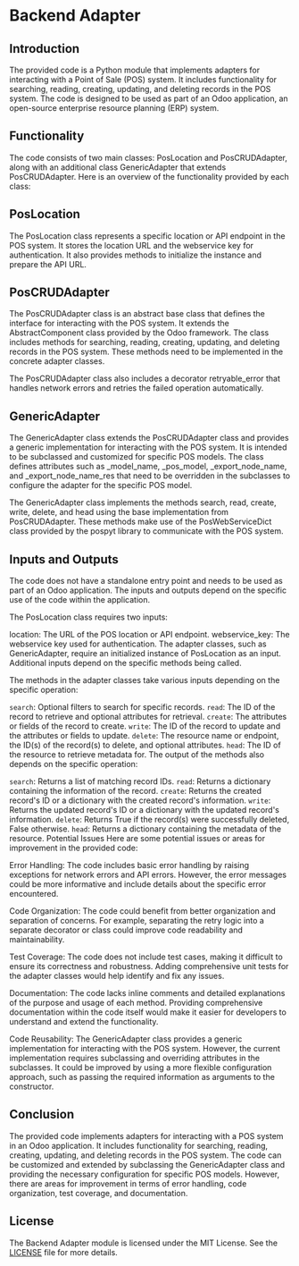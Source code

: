 # Backend Adapter
## Introduction
The provided code is a Python module that implements adapters for interacting with a Point of Sale (POS) system. It includes functionality for searching, reading, creating, updating, and deleting records in the POS system. The code is designed to be used as part of an Odoo application, an open-source enterprise resource planning (ERP) system.

## Functionality
The code consists of two main classes: PosLocation and PosCRUDAdapter, along with an additional class GenericAdapter that extends PosCRUDAdapter. Here is an overview of the functionality provided by each class:

## PosLocation
The PosLocation class represents a specific location or API endpoint in the POS system. It stores the location URL and the webservice key for authentication. It also provides methods to initialize the instance and prepare the API URL.

## PosCRUDAdapter
The PosCRUDAdapter class is an abstract base class that defines the interface for interacting with the POS system. It extends the AbstractComponent class provided by the Odoo framework. The class includes methods for searching, reading, creating, updating, and deleting records in the POS system. These methods need to be implemented in the concrete adapter classes.

The PosCRUDAdapter class also includes a decorator retryable_error that handles network errors and retries the failed operation automatically.

## GenericAdapter
The GenericAdapter class extends the PosCRUDAdapter class and provides a generic implementation for interacting with the POS system. It is intended to be subclassed and customized for specific POS models. The class defines attributes such as _model_name, _pos_model, _export_node_name, and _export_node_name_res that need to be overridden in the subclasses to configure the adapter for the specific POS model.

The GenericAdapter class implements the methods search, read, create, write, delete, and head using the base implementation from PosCRUDAdapter. These methods make use of the PosWebServiceDict class provided by the pospyt library to communicate with the POS system.

## Inputs and Outputs
The code does not have a standalone entry point and needs to be used as part of an Odoo application. The inputs and outputs depend on the specific use of the code within the application.

The PosLocation class requires two inputs:

location: The URL of the POS location or API endpoint.
webservice_key: The webservice key used for authentication.
The adapter classes, such as GenericAdapter, require an initialized instance of PosLocation as an input. Additional inputs depend on the specific methods being called.

The methods in the adapter classes take various inputs depending on the specific operation:

`search`: Optional filters to search for specific records.
`read`: The ID of the record to retrieve and optional attributes for retrieval.
`create`: The attributes or fields of the record to create.
`write`: The ID of the record to update and the attributes or fields to update.
`delete`: The resource name or endpoint, the ID(s) of the record(s) to delete, and optional attributes.
`head`: The ID of the resource to retrieve metadata for.
The output of the methods also depends on the specific operation:

`search`: Returns a list of matching record IDs.
`read`: Returns a dictionary containing the information of the record.
`create`: Returns the created record's ID or a dictionary with the created record's information.
`write`: Returns the updated record's ID or a dictionary with the updated record's information.
`delete`: Returns True if the record(s) were successfully deleted, False otherwise.
`head`: Returns a dictionary containing the metadata of the resource.
Potential Issues
Here are some potential issues or areas for improvement in the provided code:

Error Handling: The code includes basic error handling by raising exceptions for network errors and API errors. However, the error messages could be more informative and include details about the specific error encountered.

Code Organization: The code could benefit from better organization and separation of concerns. For example, separating the retry logic into a separate decorator or class could improve code readability and maintainability.

Test Coverage: The code does not include test cases, making it difficult to ensure its correctness and robustness. Adding comprehensive unit tests for the adapter classes would help identify and fix any issues.

Documentation: The code lacks inline comments and detailed explanations of the purpose and usage of each method. Providing comprehensive documentation within the code itself would make it easier for developers to understand and extend the functionality.

Code Reusability: The GenericAdapter class provides a generic implementation for interacting with the POS system. However, the current implementation requires subclassing and overriding attributes in the subclasses. It could be improved by using a more flexible configuration approach, such as passing the required information as arguments to the constructor.

## Conclusion
The provided code implements adapters for interacting with a POS system in an Odoo application. It includes functionality for searching, reading, creating, updating, and deleting records in the POS system. The code can be customized and extended by subclassing the GenericAdapter class and providing the necessary configuration for specific POS models. However, there are areas for improvement in terms of error handling, code organization, test coverage, and documentation.

## License

The Backend Adapter module is licensed under the MIT License. See the [LICENSE](../LICENSE) file for more details.
